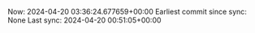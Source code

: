 Now: 2024-04-20 03:36:24.677659+00:00 Earliest commit since sync: None Last sync: 2024-04-20 00:51:05+00:00
